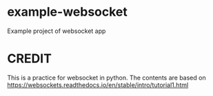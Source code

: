 # example-websocket
Example project of websocket app

# CREDIT

This is a practice for websocket in python.
The contents are based on https://websockets.readthedocs.io/en/stable/intro/tutorial1.html
